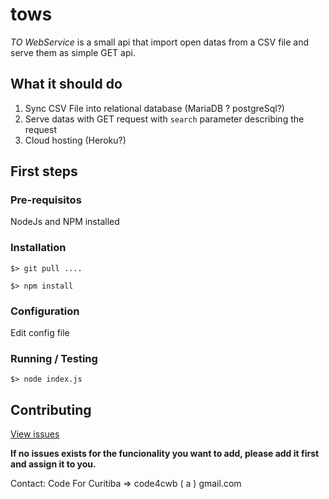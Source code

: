 # tows

*TO WebService* is a small api that import open datas from a CSV file and serve them as simple GET api.

## What it should do

 1. Sync CSV File into relational database (MariaDB ? postgreSql?)
 2. Serve datas with GET request with `search` parameter describing the request 
 3. Cloud hosting (Heroku?)

## First steps

### Pre-requisitos

NodeJs and NPM installed

### Installation

`$> git pull ....`

`$> npm install`

### Configuration

Edit config file

### Running / Testing

`$> node index.js`

## Contributing

[View issues](https://github.com/CodeForCuritiba/tows/issues)

**If no issues exists for the funcionality you want to add, please add it first and assign it to you.**

Contact: 
Code For Curitiba => code4cwb ( a ) gmail.com





